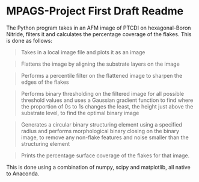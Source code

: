 # MPAGS-Project First Draft Readme

The Python program takes in an AFM image of PTCDI on hexagonal-Boron Nitride, filters it and calculates the percentage coverage of the flakes.  This is done as follows:

> Takes in a local image file and plots it as an image

> Flattens the image by aligning the substrate layers on the image

> Performs a percentile filter on the flattened image to sharpen the edges of the flakes

> Performs binary thresholding on the filtered image for all possible threshold values and uses a Gaussian gradient function to find where the proportion of 0s to 1s changes the least, the height just above the substrate level, to find the optimal binary image

> Generates a circular binary structuring element using a specified radius and performs morphological binary closing on the binary image, to remove any non-flake features and noise smaller than the structuring element

> Prints the percentage surface coverage of the flakes for that image.

This is done using a combination of numpy, scipy and matplotlib, all native to Anaconda.
